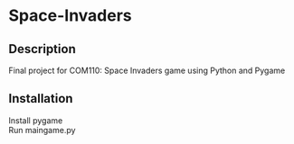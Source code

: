 # Space-Invaders
## Description
Final project for COM110: Space Invaders game using Python and Pygame
## Installation
Install pygame\
Run maingame.py

